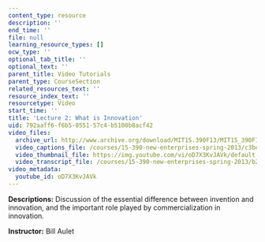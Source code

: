 ```yaml
---
content_type: resource
description: ''
end_time: ''
file: null
learning_resource_types: []
ocw_type: ''
optional_tab_title: ''
optional_text: ''
parent_title: Video Tutorials
parent_type: CourseSection
related_resources_text: ''
resource_index_text: ''
resourcetype: Video
start_time: ''
title: 'Lecture 2: What is Innovation'
uid: 792aaff6-f6b5-0551-57c4-b5100b8acf42
video_files:
  archive_url: http://www.archive.org/download/MIT15.390F13/MIT15_390F13_lec02_300k.mp4
  video_captions_file: /courses/15-390-new-enterprises-spring-2013/c3be11c283905f2bb471b553e4418ac1_oD7X3KvJAVk.vtt
  video_thumbnail_file: https://img.youtube.com/vi/oD7X3KvJAVk/default.jpg
  video_transcript_file: /courses/15-390-new-enterprises-spring-2013/b2d693b9495708b3e0d1f7209810630e_oD7X3KvJAVk.pdf
video_metadata:
  youtube_id: oD7X3KvJAVk
---
```


**Descriptions:** Discussion of the essential difference between invention and innovation, and the important role played by commercialization in innovation.

**Instructor:** Bill Aulet
